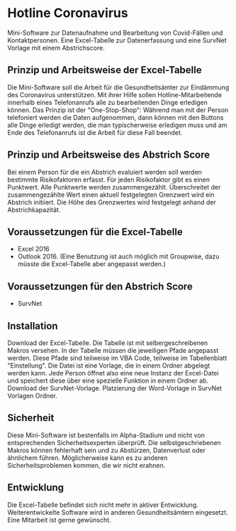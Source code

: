 # Hotline Coronavirus
Mini-Software zur Datenaufnahme und Bearbeitung von Covid-Fällen und Kontaktpersonen. Eine Excel-Tabelle zur Datenerfassung und eine SurvNet Vorlage mit einem Abstrichscore.  

## Prinzip und Arbeitsweise der Excel-Tabelle
Die Mini-Software soll die Arbeit für die Gesundheitsämter zur Eindämmung des Coronavirus unterstützen. Mit ihrer Hilfe sollen Hotline-Mitarbeitende innerhalb eines Telefonanrufs alle zu bearbeitenden Dinge erledigen können. Das Prinzip ist der "One-Stop-Shop": Während man mit der Person telefoniert werden die Daten aufgenommen, dann können mit den Buttons alle Dinge erledigt werden, die man typischerweise erledigen muss und am Ende des Telefonanrufs ist die Arbeit für diese Fall beendet. 

## Prinzip und Arbeitsweise des Abstrich Score
Bei einem Person für die ein Abstrich evaluiert werden soll werden bestimmte Risikofaktoren erfasst. Für jeden Risikofaktor gibt es einen Punktwert. Alle Punktwerte werden zusammengezählt. Überschreitet der zusammengezählte Wert einen aktuell festgelegten Grenzwert wird ein Abstrich initiiert. Die Höhe des Grenzwertes wird festgelegt anhand der Abstrichkapazität.

## Voraussetzungen für die Excel-Tabelle
* Excel 2016
* Outlook 2016. (Eine Benutzung ist auch möglich mit Groupwise, dazu müsste die Excel-Tabelle aber angepasst werden.)

## Voraussetzungen für den Abstrich Score
* SurvNet

## Installation
Download der Excel-Tabelle. Die Tabelle ist mit selbergeschreibenen Makros versehen. 
In der Tabelle müssen die jeweiligen Pfade angepasst werden. Diese Pfade sind teilweise im VBA Code, teilweise im Tabellenblatt "Einstellung". Die Datei ist eine Vorlage, die in einem Ordner abgelegt werden kann. Jede Person öffnet also eine neue Instanz der Excel-Datei und speichert diese über eine spezielle Funktion in einem Ordner ab. 
Download der SurvNet-Vorlage. Platzierung der Word-Vorlage in SurvNet Vorlagen Ordner. 

## Sicherheit
Diese Mini-Software ist bestenfalls im Alpha-Stadium und nicht von entsprechenden Sicherheitsexperten überprüft. Die selbstgeschriebenen Makros können fehlerhaft sein und zu Abstürzen, Datenverlust oder ähnlichem führen. Möglicherweise kann es zu anderen Sicherheitsproblemen kommen, die wir nicht erahnen. 

## Entwicklung
Die Excel-Tabelle  befindet sich nicht mehr in aktiver Entwicklung. Weiterentwickelte Software wird in anderen Gesundheitsämtern eingesetzt. Eine Mitarbeit ist gerne gewünscht. 




